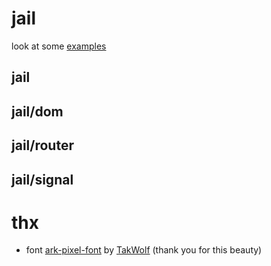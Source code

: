 # jail
look at some [examples](https://jail-examples.deno.dev/)

## jail
## jail/dom
## jail/router
## jail/signal

# thx
* font [ark-pixel-font](https://github.com/TakWolf/ark-pixel-font) by [TakWolf](https://github.com/TakWolf) (thank you for this beauty)